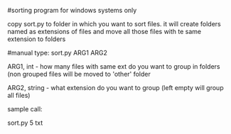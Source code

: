 #sorting program for windows systems only

copy sort.py to folder in which you want to sort files. 
it will create folders named as extensions of files and move all those files with te same extension to folders

#manual
type: sort.py ARG1 ARG2

ARG1, int - how many files with same ext do you want to group in folders (non grouped files will be moved to 'other' folder

ARG2, string - what extension do you want to group (left empty will group all files)

sample call:

sort.py 5 txt
